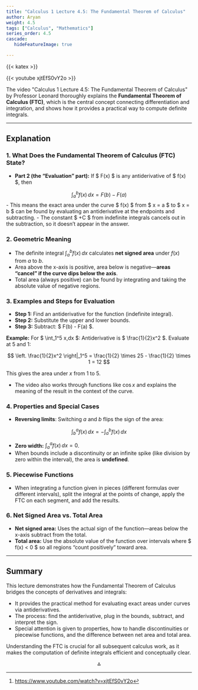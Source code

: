 ```yaml
---
title: "Calculus 1 Lecture 4.5: The Fundamental Theorem of Calculus"
author: Aryan
weight: 4.5  
tags: ["Calculus", "Mathematics"]
series_order: 4.5           
cascade:
   hideFeatureImage: true

---
```


{{< katex >}}

{{< youtube xjtEfS0vY2o >}}


The video "Calculus 1 Lecture 4.5: The Fundamental Theorem of Calculus" by Professor Leonard thoroughly explains the **Fundamental Theorem of Calculus (FTC)**, which is the central concept connecting differentiation and integration, and shows how it provides a practical way to compute definite integrals.

***

## Explanation

### 1. **What Does the Fundamental Theorem of Calculus (FTC) State?**

- **Part 2 (the “Evaluation” part):**
If \$ F(x) \$ is any antiderivative of \$ f(x) \$, then

$$
\int_a^b f(x) \, dx = F(b) - F(a)
$$
    - This means the exact area under the curve \$ f(x) \$ from \$ x = a \$ to \$ x = b \$ can be found by evaluating an antiderivative at the endpoints and subtracting.
    - The constant \$ +C \$ from indefinite integrals cancels out in the subtraction, so it doesn’t appear in the answer.


### 2. **Geometric Meaning**

- The definite integral $\int_a^b f(x)\,dx$ calculates **net signed area** under $f(x)$ from $a$ to $b$.
- Area above the x-axis is positive, area below is negative—**areas “cancel” if the curve dips below the axis**.
- Total area (always positive) can be found by integrating and taking the absolute value of negative regions.


### 3. **Examples and Steps for Evaluation**

- **Step 1:** Find an antiderivative for the function (indefinite integral).
- **Step 2:** Substitute the upper and lower bounds.
- **Step 3:** Subtract: \$ F(b) - F(a) \$.

**Example:**
For \$ \int_1^5 x\,dx \$:
Antiderivative is \$ \frac{1}{2}x^2 \$.
Evaluate at 5 and 1:

$$
\left. \frac{1}{2}x^2 \right|_1^5 = \frac{1}{2} \times 25 - \frac{1}{2} \times 1 = 12
$$

This gives the area under $x$ from 1 to 5.

- The video also works through functions like $\cos x$ and explains the meaning of the result in the context of the curve.


### 4. **Properties and Special Cases**

- **Reversing limits**: Switching $a$ and $b$ flips the sign of the area:

$$
\int_b^a f(x)\,dx = -\int_a^b f(x)\,dx
$$
- **Zero width:** $\int_a^a f(x)\, dx = 0$.
- When bounds include a discontinuity or an infinite spike (like division by zero within the interval), the area is **undefined**.


### 5. **Piecewise Functions**

- When integrating a function given in pieces (different formulas over different intervals), split the integral at the points of change, apply the FTC on each segment, and add the results.


### 6. **Net Signed Area vs. Total Area**

- **Net signed area:** Uses the actual sign of the function—areas below the x-axis subtract from the total.
- **Total area:** Use the absolute value of the function over intervals where \$ f(x) < 0 \$ so all regions “count positively” toward area.

***

## Summary

This lecture demonstrates how the Fundamental Theorem of Calculus bridges the concepts of derivatives and integrals:

- It provides the practical method for evaluating exact areas under curves via antiderivatives.
- The process: find the antiderivative, plug in the bounds, subtract, and interpret the sign.
- Special attention is given to properties, how to handle discontinuities or piecewise functions, and the difference between net area and total area.

Understanding the FTC is crucial for all subsequent calculus work, as it makes the computation of definite integrals efficient and conceptually clear.
<span style="display:none">[^1]</span>

<div style="text-align: center">⁂</div>

[^1]: https://www.youtube.com/watch?v=xjtEfS0vY2o

